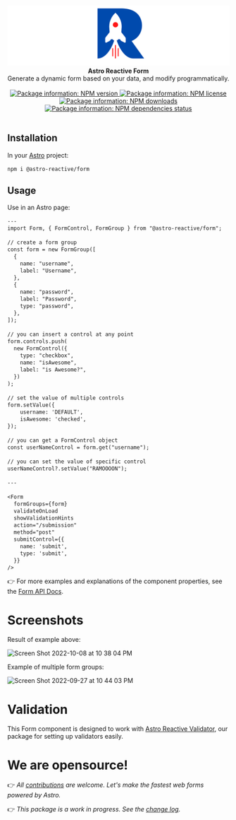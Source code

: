 <p align="center">
  <img src="https://raw.githubusercontent.com/astro-reactive/astro-reactive/main/.github/assets/logo/min-banner.png" alt="Astro Reactive Library Logo">
  <br />
  <strong>Astro Reactive Form</strong>
  <br />
  Generate a dynamic form based on your data, and modify programmatically.
  <br />
  <br />
  <a href="https://www.npmjs.com/package/@astro-reactive/form">
    <img src="https://img.shields.io/npm/v/@astro-reactive/form" alt="Package information: NPM version" />
  </a>
  <a href="https://www.npmjs.com/package/@astro-reactive/form">
    <img src="https://img.shields.io/npm/l/@astro-reactive/form" alt="Package information: NPM license" />
  </a>
  <a href="https://www.npmjs.com/package/@astro-reactive/form">
    <img src="https://img.shields.io/npm/dt/@astro-reactive/form" alt="Package information: NPM downloads" />
  </a>
  <a href="https://www.npmjs.com/package/@astro-reactive/form">
    <img src="https://img.shields.io/librariesio/release/npm/@astro-reactive/form" alt="Package information: NPM dependencies status" />
  </a>
  <br />
  <br />
</p>

## Installation
In your [Astro](https://astro.build) project:

```
npm i @astro-reactive/form
```

## Usage
Use in an Astro page:

```astro
---
import Form, { FormControl, FormGroup } from "@astro-reactive/form";

// create a form group
const form = new FormGroup([
  {
    name: "username",
    label: "Username",
  },
  {
    name: "password",
    label: "Password",
    type: "password",
  },
]);

// you can insert a control at any point
form.controls.push(
  new FormControl({
    type: "checkbox",
    name: "isAwesome",
    label: "is Awesome?",
  })
);

// set the value of multiple controls
form.setValue({
	username: 'DEFAULT',
	isAwesome: 'checked',
});

// you can get a FormControl object
const userNameControl = form.get("username");

// you can set the value of specific control
userNameControl?.setValue("RAMOOOON");

---

<Form
  formGroups={form}
  validateOnLoad
  showValidationHints
  action="/submission"
  method="post"
  submitControl={{
    name: 'submit',
    type: 'submit',
  }}
/>
```

👉 For more examples and explanations of the component properties, see the [Form API Docs](https://docs.astro-reactive.dev/en/api/form/form-component/).

# Screenshots
Result of example above:

![Screen Shot 2022-10-08 at 10 38 04 PM](https://user-images.githubusercontent.com/4262489/194726969-bdddefdf-d582-4201-a40e-3798383f03a0.png)

Example of multiple form groups:

![Screen Shot 2022-09-27 at 10 44 03 PM](https://user-images.githubusercontent.com/4262489/192631524-3139ac60-8d84-4c12-9231-fe2d49962756.png)

# Validation

This Form component is designed to work with [Astro Reactive Validator](https://www.npmjs.com/package/@astro-reactive/validator), our package for setting up validators easily.

# We are opensource!


👉 _All [contributions](https://github.com/astro-reactive/astro-reactive/blob/main/CONTRIBUTING.md) are welcome. Let's make the fastest web forms powered by Astro._

👉 _This package is a work in progress. See the [change log](https://github.com/astro-reactive/astro-reactive/blob/main/packages/form/CHANGELOG.md)._

